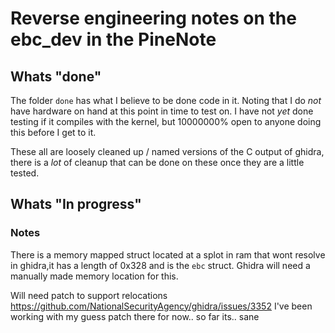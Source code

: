 # Reverse engineering notes on the ebc_dev in the PineNote

## Whats "done"

The folder `done` has what I believe to be done code in it.
Noting that I do _not_ have hardware on hand at this point in time to test on.
I have not _yet_ done testing if it compiles with the kernel, but 10000000% open to anyone doing this before I get to it.

These all are loosely cleaned up / named versions of the C output of ghidra, there is a _lot_ of cleanup that can be done on these once they are a little tested.

## Whats "In progress"

### Notes

There is a memory mapped struct located at a splot in ram that wont resolve in ghidra,it has a length of 0x328 and is the `ebc` struct. Ghidra will need a manually made memory location for this.

Will need patch to support relocations https://github.com/NationalSecurityAgency/ghidra/issues/3352
I've been working with my guess patch there for now.. so far its.. sane
